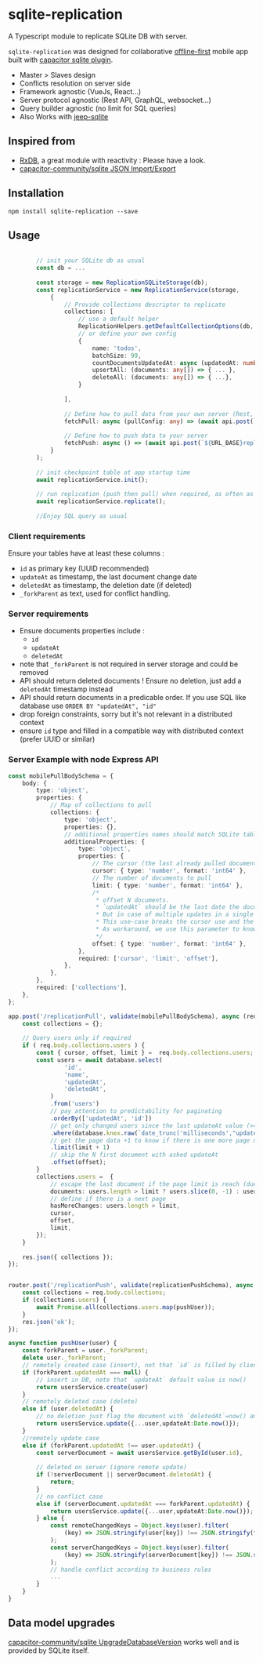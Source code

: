 # sqlite-replication
A Typescript module to replicate SQLite DB with server.

`sqlite-replication` was designed for collaborative [offline-first](http://offlinefirst.org/) mobile app built with [capacitor sqlite plugin](https://github.com/capacitor-community/sqlite).

- Master > Slaves design
- Conflicts resolution on server side
- Framework agnostic (VueJs, React...)
- Server protocol agnostic (Rest API, GraphQL, websocket...)
- Query builder agnostic (no limit for SQL queries)
- Also Works with [jeep-sqlite](https://github.com/jepiqueau/jeep-sqlite)

## Inspired from
- [RxDB](https://rxdb.info/), a great module with reactivity : Please have a look.
- [capacitor-community/sqlite JSON Import/Export](https://github.com/capacitor-community/sqlite/blob/master/docs/ImportExportJson.md)

## Installation
`npm install sqlite-replication --save`

## Usage

```typescript
        
        // init your SQLite db as usual
        const db = ...
        
        const storage = new ReplicationSQLiteStorage(db);
        const replicationService = new ReplicationService(storage,
            {
                // Provide collections descriptor to replicate
                collections: [
                    // use a default helper
                    ReplicationHelpers.getDefaultCollectionOptions(db, 'users'),
                    // or define your own config
                    {
                        name: 'todos',
                        batchSize: 99,
                        countDocumentsUpdatedAt: async (updatedAt: number) => { ... },
                        upsertAll: (documents: any[]) => { ... },
                        deleteAll: (documents: any[]) => { ...},
                    }
                    
                ],
                
                // Define how to pull data from your own server (Rest, GraphQL... up to you)
                fetchPull: async (pullConfig: any) => (await api.post(`${URL_BASE}replicationPull`, pullConfig)).data,
                
                // Define how to push data to your server
                fetchPush: async () => (await api.post(`${URL_BASE}replicationPush`, {})).data,
            }
        );
        
        // init checkpoint table at app startup time
        await replicationService.init();
        
        // run replication (push then pull) when required, as often as you need
        await replicationService.replicate();
        
        //Enjoy SQL query as usual
```
### Client requirements
Ensure your tables have at least these columns :
- `id` as primary key (UUID recommended)
- `updateAt` as timestamp, the last document change date
- `deletedAt` as timestamp, the deletion date (if deleted)
- `_forkParent` as text, used for conflict handling.

### Server requirements
- Ensure documents properties include : 
  - `id`
  - `updateAt`
  - `deletedAt`
- note that `_forkParent` is not required in server storage and could be removed 
- API should return deleted documents ! Ensure no deletion, just add a `deletedAt` timestamp instead
- API should return documents in a predicable order. If you use SQL like database use `ORDER BY "updatedAt", "id"`
- drop foreign constraints, sorry but it's not relevant in a distributed context
- ensure `id` type and filled in a compatible way with distributed context (prefer UUID or similar)

### Server Example with node Express API

```typescript
const mobilePullBodySchema = {
    body: {
        type: 'object',
        properties: {
            // Map of collections to pull
            collections: {
                type: 'object',
                properties: {},
                // additional properties names should match SQLite table name
                additionalProperties: {
                    type: 'object',
                    properties: {
                        // The cursor (the last already pulled document updatedAt property, as integer)
                        cursor: { type: 'number', format: 'int64' },
                        // The number of documents to pull
                        limit: { type: 'number', format: 'int64' },
                        /*
                         * offset N documents.
                         * `updatedAt` should be the last date the document changes. Its use as cursor.
                         * But in case of multiple updates in a single query, several documents could have the same updatedAt value.
                         * This use-case breaks the cursor use and the paginating feature.
                         * As workaround, we use this parameter to know how much documents with the cursor value has already been pulled and paginate correctly.
                         */
                        offset: { type: 'number', format: 'int64' },
                    },
                    required: ['cursor', 'limit', 'offset'],
                },
            },
        },
        required: ['collections'],
    },
};

app.post('/replicationPull', validate(mobilePullBodySchema), async (req: APIRequest, res) => {
    const collections = {};
    
    // Query users only if required
    if ( req.body.collections.users ) {
        const { cursor, offset, limit } =  req.body.collections.users;
        const users = await database.select(
                'id',
                'name',
                'updatedAt',
                'deletedAt',
            )
            .from('users')
            // pay attention to predictability for paginating
            .orderBy(['updatedAt', 'id'])
            // get only changed users since the last updateAt value (>=)
            .where(database.knex.raw(`date_trunc('milliseconds',"updatedAt")`), '>=', cursor)
            // get the page data +1 to know if there is one more page next in a single sql query
            .limit(limit + 1)
            // skip the N first document with asked updateAt
            .offset(offset);
        }
        collections.users =  {
            // escape the last document if the page limit is reach (due to limit+1)
            documents: users.length > limit ? users.slice(0, -1) : users,
            // define if there is a next page
            hasMoreChanges: users.length > limit,
            cursor,
            offset,
            limit,
        });
    }    
    
    res.json({ collections });
});


router.post('/replicationPush', validate(replicationPushSchema), async (req: APIRequest, res) => {
    const collections = req.body.collections;
    if (collections.users) {
        await Promise.all(collections.users.map(pushUser));
    }
    res.json('ok');
});

async function pushUser(user) {
    const forkParent = user._forkParent;
    delete user._forkParent;
    // remotely created case (insert), not that `id` is filled by client
    if (forkParent.updatedAt === null) {
        // insert in DB, note that `updateAt` default value is now()
        return usersService.create(user)
    }
    // remotely deleted case (delete)
    else if (user.deletedAt) {
        // no deletion just flag the document with `deletedAt`=now() and `updateAt`=now() too.
        return usersService.update({...user,updateAt:Date.now()});
    }
    //remotely update case
    else if (forkParent.updatedAt !== user.updatedAt) {
        const serverDocument = await usersService.getById(user.id),
        
        // deleted on server (ignore remote update)
        if (!serverDocument || serverDocument.deletedAt) {
            return;
        }
        // no conflict case
        else if (serverDocument.updatedAt === forkParent.updatedAt) {
            return usersService.update({...user,updateAt:Date.now()});
        } else {
            const remoteChangedKeys = Object.keys(user).filter(
                (key) => JSON.stringify(user[key]) !== JSON.stringify(forkParent[key]),
            );
            const serverChangedKeys = Object.keys(user).filter(
                (key) => JSON.stringify(serverDocument[key]) !== JSON.stringify(forkParent[key]),
            );
            // handle conflict according to business rules
            ...
        }
    }
}
```



## Data model upgrades
[capacitor-community/sqlite UpgradeDatabaseVersion](https://github.com/capacitor-community/sqlite/blob/master/docs/UpgradeDatabaseVersion.md) works well and is provided by SQLite itself.
